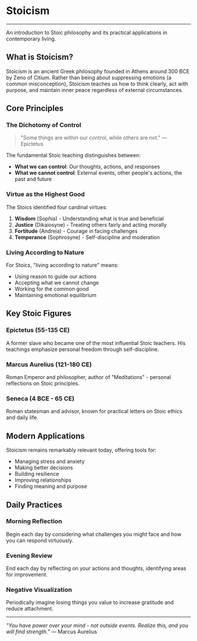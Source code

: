 # Stoicism


<!-- 

Virtue is the only good, and is wisdom a circle?
* https://chatgpt.com/c/68b351ca-25fc-8321-bc7a-cf7823222cb7

* Gratitude.  Joy.

* Over what, if anything, do we have control always, already, and at all times?

* Mindfulness "skills": What are they?
  - Observation of breath?

* "Pulling your mind back together" - Hanh

* Seeking suffering

  - Boredom
  - Not thinking (finding internal stimulation)

* Suffering == "Not to be"

On cold plunges and the idea of voluntarily seeking discomfort.

I came across this video where this guy (author of Sapiens) gave a pretty compelling argument that the definition of "consciousness" is the "capacity to suffer" and that "suffering" is best defined as "wanting something not to be."  (No need to watch the whole thing, just the a few minutes starting here if you want:  https://www.youtube.com/watch?v=7r5lw3jPrUk&t=1030s)

My conclusion after watching was that if one wants to voluntarily experience discomfort (e.g. suffering) and to acclimate to it, then the trick is to seek out experiences in which there is a desire for something "not to be."  Very cold water, for example, immediately makes me wish all the pain would "not be" -- ideally, as quickly as possible.  Exercise makes me wish all my sweat and burning muscles would "not be," and meditation often makes me wish my boredom would "not be."   Generalizing: Any situation that irritates, annoys, evokes a negative emotional response, or triggers a desire to change things probably contains one or more things that the mind wishes would "not be."  Any such situation (assuming it doesn't result in injury) would, I think, be a good context for leveling up through voluntary suffering

-->


---

An introduction to Stoic philosophy and its practical applications in contemporary living.

## What is Stoicism?

Stoicism is an ancient Greek philosophy founded in Athens around 300 BCE by Zeno of Citium. Rather than being about suppressing emotions (a common misconception), Stoicism teaches us how to think clearly, act with purpose, and maintain inner peace regardless of external circumstances.

## Core Principles

### **The Dichotomy of Control**
> "Some things are within our control, while others are not."
> — Epictetus

The fundamental Stoic teaching distinguishes between:
- **What we can control**: Our thoughts, actions, and responses
- **What we cannot control**: External events, other people's actions, the past and future

### **Virtue as the Highest Good**
The Stoics identified four cardinal virtues:
1. **Wisdom** (Sophia) - Understanding what is true and beneficial
2. **Justice** (Dikaiosyne) - Treating others fairly and acting morally
3. **Fortitude** (Andreia) - Courage in facing challenges
4. **Temperance** (Sophrosyne) - Self-discipline and moderation

### **Living According to Nature**
For Stoics, "living according to nature" means:
- Using reason to guide our actions
- Accepting what we cannot change
- Working for the common good
- Maintaining emotional equilibrium

## Key Stoic Figures

### **Epictetus (55-135 CE)**
A former slave who became one of the most influential Stoic teachers. His teachings emphasize personal freedom through self-discipline.

### **Marcus Aurelius (121-180 CE)**
Roman Emperor and philosopher, author of "Meditations" - personal reflections on Stoic principles.

### **Seneca (4 BCE - 65 CE)**
Roman statesman and advisor, known for practical letters on Stoic ethics and daily life.

## Modern Applications

Stoicism remains remarkably relevant today, offering tools for:
- Managing stress and anxiety
- Making better decisions
- Building resilience
- Improving relationships
- Finding meaning and purpose

## Daily Practices

### **Morning Reflection**
Begin each day by considering what challenges you might face and how you can respond virtuously.

### **Evening Review**
End each day by reflecting on your actions and thoughts, identifying areas for improvement.

### **Negative Visualization**
Periodically imagine losing things you value to increase gratitude and reduce attachment.

---

*"You have power over your mind - not outside events. Realize this, and you will find strength."* — Marcus Aurelius
